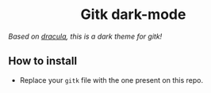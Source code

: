 <h1 align="center">Gitk dark-mode</h1>

  _Based on [dracula](https://github.com/dracula/gitk), this is a dark theme for gitk!_

## How to install
- Replace your `gitk` file with the one present on this repo.
